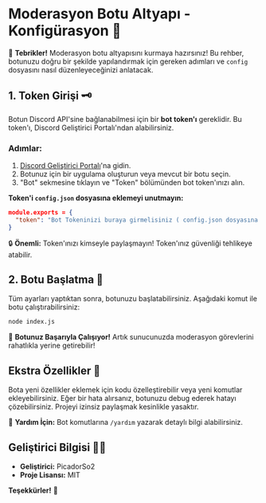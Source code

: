 
# Moderasyon Botu Altyapı - Konfigürasyon 📜

🎉 **Tebrikler!** Moderasyon botu altyapısını kurmaya hazırsınız! Bu rehber, botunuzu doğru bir şekilde yapılandırmak için gereken adımları ve `config` dosyasını nasıl düzenleyeceğinizi anlatacak.

## 1. Token Girişi 🗝️
Botun Discord API'sine bağlanabilmesi için bir **bot token'ı** gereklidir. Bu token'ı, Discord Geliştirici Portalı'ndan alabilirsiniz.

### Adımlar:
1. [Discord Geliştirici Portalı](https://discord.com/developers/applications)'na gidin.
2. Botunuz için bir uygulama oluşturun veya mevcut bir botu seçin.
3. "Bot" sekmesine tıklayın ve "Token" bölümünden bot token'ınızı alın.

**Token'i `config.json` dosyasına eklemeyi unutmayın:**

```json
module.exports = {
  "token": "Bot Tokeninizi buraya girmelisiniz ( config.json dosyasına gidin )"
}

```

🔒 **Önemli:** Token'ınızı kimseyle paylaşmayın! Token'ınız güvenliği tehlikeye atabilir.


## 2. Botu Başlatma 🚀
Tüm ayarları yaptıktan sonra, botunuzu başlatabilirsiniz. Aşağıdaki komut ile botu çalıştırabilirsiniz:

```bash
node index.js
```

🎉 **Botunuz Başarıyla Çalışıyor!** Artık sunucunuzda moderasyon görevlerini rahatlıkla yerine getirebilir!

## Ekstra Özellikler 🌟
Bota yeni özellikler eklemek için kodu özelleştirebilir veya yeni komutlar ekleyebilirsiniz. Eğer bir hata alırsanız, botunuzu debug ederek hatayı çözebilirsiniz. Projeyi izinsiz paylaşmak kesinlikle yasaktır.

💬 **Yardım İçin:** Bot komutlarına `/yardım` yazarak detaylı bilgi alabilirsiniz.

## Geliştirici Bilgisi 👨‍💻

- **Geliştirici:** PicadorSo2
- **Proje Lisansı:** MIT

**Teşekkürler!** 🎉
